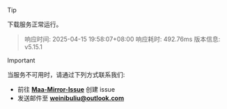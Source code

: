 > [!TIP]
下载服务正常运行。


> 响应时间: 2025-04-15 19:58:07+08:00
> 响应耗时: 492.76ms
> 版本信息: v5.15.1

> [!IMPORTANT]
> 当服务不可用时，请通过下列方式联系我们: 
> - 前往 **[Maa-Mirror-Issue](https://github.com/MaaMirror/Maa-Mirror-Issue/issues)** 创建 issue
> - 发送邮件至 **<a href="mailto:weinibuliu@outlook.com">weinibuliu@outlook.com</a>**